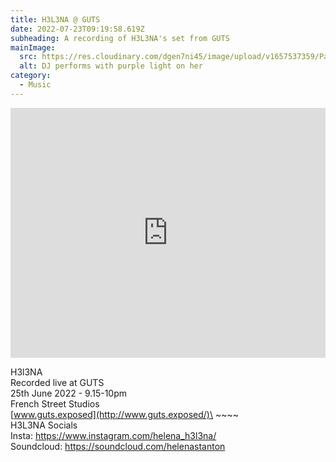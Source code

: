 ```yaml
---
title: H3L3NA @ GUTS
date: 2022-07-23T09:19:58.619Z
subheading: A recording of H3L3NA's set from GUTS
mainImage:
  src: https://res.cloudinary.com/dgen7ni45/image/upload/v1657537359/Party%20Pics%20Web%20Compressed/GUTS-1709_trlgck.jpg
  alt: DJ performs with purple light on her
category:
  - Music
---
```

<iframe width="100%" height="400" src="https://www.mixcloud.com/widget/iframe/?light=1&feed=%2FGUTS_Glasgow%2Fh3l3naguts%2F" frameborder="0" ></iframe>



H3l3NA\
Recorded live at GUTS\
25th June 2022 - 9.15-10pm\
French Street Studios\
[www.guts.exposed](http://www.guts.exposed/)\
\~\~\~\~\
H3L3NA Socials\
Insta: <https://www.instagram.com/helena_h3l3na/>\
Soundcloud: <https://soundcloud.com/helenastanton>